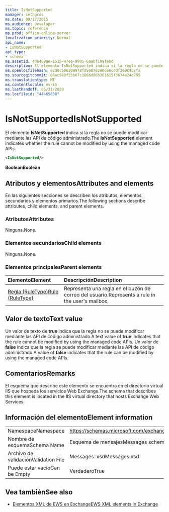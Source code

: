 ```yaml
---
title: IsNotSupported
manager: sethgros
ms.date: 09/17/2015
ms.audience: Developer
ms.topic: reference
ms.prod: office-online-server
localization_priority: Normal
api_name:
- IsNotSupported
api_type:
- schema
ms.assetid: 4db469ae-1515-47ea-9905-6aabf199febd
description: El elemento IsNotSupported indica si la regla no se puede modificar mediante las API de código administrado.
ms.openlocfilehash: e2d0c506209978fd5e8702e0de6cddf2e9c4b7fa
ms.sourcegitcommit: 88ec988f2bb67c1866d06b361615f3674a24e795
ms.translationtype: MT
ms.contentlocale: es-ES
ms.lasthandoff: 05/31/2020
ms.locfileid: "44465838"
---
```

# <a name="isnotsupported"></a><span data-ttu-id="daaf7-103">IsNotSupported</span><span class="sxs-lookup"><span data-stu-id="daaf7-103">IsNotSupported</span></span>

<span data-ttu-id="daaf7-104">El elemento **IsNotSupported** indica si la regla no se puede modificar mediante las API de código administrado.</span><span class="sxs-lookup"><span data-stu-id="daaf7-104">The **IsNotSupported** element indicates whether the rule cannot be modified by using the managed code APIs.</span></span> 
  
```XML
<IsNotSupported/>
```

 <span data-ttu-id="daaf7-105">**Boolean**</span><span class="sxs-lookup"><span data-stu-id="daaf7-105">**Boolean**</span></span>
## <a name="attributes-and-elements"></a><span data-ttu-id="daaf7-106">Atributos y elementos</span><span class="sxs-lookup"><span data-stu-id="daaf7-106">Attributes and elements</span></span>

<span data-ttu-id="daaf7-107">En las siguientes secciones se describen los atributos, elementos secundarios y elementos primarios.</span><span class="sxs-lookup"><span data-stu-id="daaf7-107">The following sections describe attributes, child elements, and parent elements.</span></span>
  
### <a name="attributes"></a><span data-ttu-id="daaf7-108">Atributos</span><span class="sxs-lookup"><span data-stu-id="daaf7-108">Attributes</span></span>

<span data-ttu-id="daaf7-109">Ninguna.</span><span class="sxs-lookup"><span data-stu-id="daaf7-109">None.</span></span>
  
### <a name="child-elements"></a><span data-ttu-id="daaf7-110">Elementos secundarios</span><span class="sxs-lookup"><span data-stu-id="daaf7-110">Child elements</span></span>

<span data-ttu-id="daaf7-111">Ninguna.</span><span class="sxs-lookup"><span data-stu-id="daaf7-111">None.</span></span>
  
### <a name="parent-elements"></a><span data-ttu-id="daaf7-112">Elementos principales</span><span class="sxs-lookup"><span data-stu-id="daaf7-112">Parent elements</span></span>

|<span data-ttu-id="daaf7-113">**Elemento**</span><span class="sxs-lookup"><span data-stu-id="daaf7-113">**Element**</span></span>|<span data-ttu-id="daaf7-114">**Descripción**</span><span class="sxs-lookup"><span data-stu-id="daaf7-114">**Description**</span></span>|
|:-----|:-----|
|[<span data-ttu-id="daaf7-115">Regla (RuleType)</span><span class="sxs-lookup"><span data-stu-id="daaf7-115">Rule (RuleType)</span></span>](rule-ruletype.md) <br/> |<span data-ttu-id="daaf7-116">Representa una regla en el buzón de correo del usuario.</span><span class="sxs-lookup"><span data-stu-id="daaf7-116">Represents a rule in the user's mailbox.</span></span>  <br/> |
   
## <a name="text-value"></a><span data-ttu-id="daaf7-117">Valor de texto</span><span class="sxs-lookup"><span data-stu-id="daaf7-117">Text value</span></span>

<span data-ttu-id="daaf7-118">Un valor de texto de **true** indica que la regla no se puede modificar mediante las API de código administrado.</span><span class="sxs-lookup"><span data-stu-id="daaf7-118">A text value of **true** indicates that the rule cannot be modified by using the managed code APIs.</span></span> <span data-ttu-id="daaf7-119">Un valor de **false** indica que la regla se puede modificar mediante las API de código administrado.</span><span class="sxs-lookup"><span data-stu-id="daaf7-119">A value of **false** indicates that the rule can be modified by using the managed code APIs.</span></span> 
  
## <a name="remarks"></a><span data-ttu-id="daaf7-120">Comentarios</span><span class="sxs-lookup"><span data-stu-id="daaf7-120">Remarks</span></span>

<span data-ttu-id="daaf7-121">El esquema que describe este elemento se encuentra en el directorio virtual IIS que hospeda los servicios Web Exchange.</span><span class="sxs-lookup"><span data-stu-id="daaf7-121">The schema that describes this element is located in the IIS virtual directory that hosts Exchange Web Services.</span></span>
  
## <a name="element-information"></a><span data-ttu-id="daaf7-122">Información del elemento</span><span class="sxs-lookup"><span data-stu-id="daaf7-122">Element information</span></span>

|||
|:-----|:-----|
|<span data-ttu-id="daaf7-123">Namespace</span><span class="sxs-lookup"><span data-stu-id="daaf7-123">Namespace</span></span>  <br/> |https://schemas.microsoft.com/exchange/services/2006/messages  <br/> |
|<span data-ttu-id="daaf7-124">Nombre de esquema</span><span class="sxs-lookup"><span data-stu-id="daaf7-124">Schema Name</span></span>  <br/> |<span data-ttu-id="daaf7-125">Esquema de mensajes</span><span class="sxs-lookup"><span data-stu-id="daaf7-125">Messages schema</span></span>  <br/> |
|<span data-ttu-id="daaf7-126">Archivo de validación</span><span class="sxs-lookup"><span data-stu-id="daaf7-126">Validation File</span></span>  <br/> |<span data-ttu-id="daaf7-127">Messages. xsd</span><span class="sxs-lookup"><span data-stu-id="daaf7-127">Messages.xsd</span></span>  <br/> |
|<span data-ttu-id="daaf7-128">Puede estar vacío</span><span class="sxs-lookup"><span data-stu-id="daaf7-128">Can be Empty</span></span>  <br/> |<span data-ttu-id="daaf7-129">Verdadero</span><span class="sxs-lookup"><span data-stu-id="daaf7-129">True</span></span>  <br/> |
   
## <a name="see-also"></a><span data-ttu-id="daaf7-130">Vea también</span><span class="sxs-lookup"><span data-stu-id="daaf7-130">See also</span></span>



- [<span data-ttu-id="daaf7-131">Elementos XML de EWS en Exchange</span><span class="sxs-lookup"><span data-stu-id="daaf7-131">EWS XML elements in Exchange</span></span>](ews-xml-elements-in-exchange.md)

